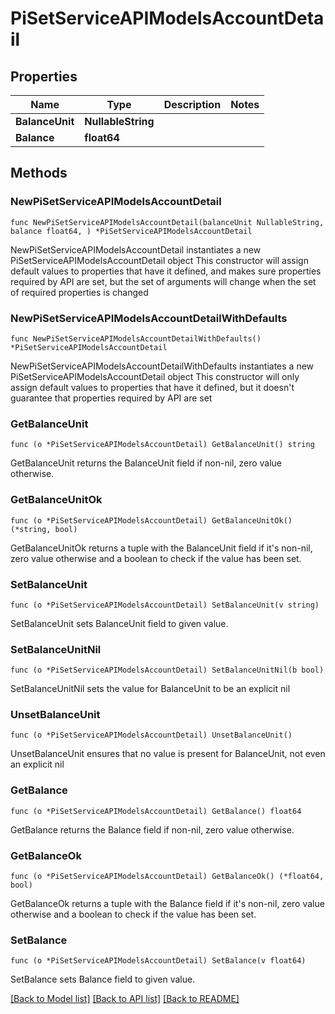 # PiSetServiceAPIModelsAccountDetail

## Properties

Name | Type | Description | Notes
------------ | ------------- | ------------- | -------------
**BalanceUnit** | **NullableString** |  | 
**Balance** | **float64** |  | 

## Methods

### NewPiSetServiceAPIModelsAccountDetail

`func NewPiSetServiceAPIModelsAccountDetail(balanceUnit NullableString, balance float64, ) *PiSetServiceAPIModelsAccountDetail`

NewPiSetServiceAPIModelsAccountDetail instantiates a new PiSetServiceAPIModelsAccountDetail object
This constructor will assign default values to properties that have it defined,
and makes sure properties required by API are set, but the set of arguments
will change when the set of required properties is changed

### NewPiSetServiceAPIModelsAccountDetailWithDefaults

`func NewPiSetServiceAPIModelsAccountDetailWithDefaults() *PiSetServiceAPIModelsAccountDetail`

NewPiSetServiceAPIModelsAccountDetailWithDefaults instantiates a new PiSetServiceAPIModelsAccountDetail object
This constructor will only assign default values to properties that have it defined,
but it doesn't guarantee that properties required by API are set

### GetBalanceUnit

`func (o *PiSetServiceAPIModelsAccountDetail) GetBalanceUnit() string`

GetBalanceUnit returns the BalanceUnit field if non-nil, zero value otherwise.

### GetBalanceUnitOk

`func (o *PiSetServiceAPIModelsAccountDetail) GetBalanceUnitOk() (*string, bool)`

GetBalanceUnitOk returns a tuple with the BalanceUnit field if it's non-nil, zero value otherwise
and a boolean to check if the value has been set.

### SetBalanceUnit

`func (o *PiSetServiceAPIModelsAccountDetail) SetBalanceUnit(v string)`

SetBalanceUnit sets BalanceUnit field to given value.


### SetBalanceUnitNil

`func (o *PiSetServiceAPIModelsAccountDetail) SetBalanceUnitNil(b bool)`

 SetBalanceUnitNil sets the value for BalanceUnit to be an explicit nil

### UnsetBalanceUnit
`func (o *PiSetServiceAPIModelsAccountDetail) UnsetBalanceUnit()`

UnsetBalanceUnit ensures that no value is present for BalanceUnit, not even an explicit nil
### GetBalance

`func (o *PiSetServiceAPIModelsAccountDetail) GetBalance() float64`

GetBalance returns the Balance field if non-nil, zero value otherwise.

### GetBalanceOk

`func (o *PiSetServiceAPIModelsAccountDetail) GetBalanceOk() (*float64, bool)`

GetBalanceOk returns a tuple with the Balance field if it's non-nil, zero value otherwise
and a boolean to check if the value has been set.

### SetBalance

`func (o *PiSetServiceAPIModelsAccountDetail) SetBalance(v float64)`

SetBalance sets Balance field to given value.



[[Back to Model list]](../README.md#documentation-for-models) [[Back to API list]](../README.md#documentation-for-api-endpoints) [[Back to README]](../README.md)


